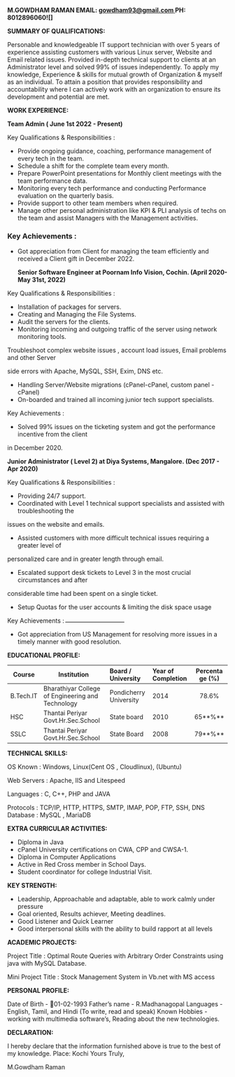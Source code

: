 ﻿**M.GOWDHAM RAMAN 
EMAIL: [gowdham93@gmail.com ](mailto:gowdham93@gmail.com)
PH: 8012896060![]**

**SUMMARY OF QUALIFICATIONS:**

Personable and knowledgeable IT support technician with over 5 years of experience assisting customers with various Linux server, Website and Email related issues. Provided in-depth technical support to clients at an Administrator level and solved 99% of issues independently. To apply my knowledge, Experience & skills for mutual growth of Organization & myself as an individual. To attain a position that provides responsibility and accountability where I can actively work with an organization to ensure its development and potential are met.

**WORK EXPERIENCE:**

**Team Admin ( June 1st 2022 - Present)**

Key Qualifications & Responsibilities :

- Provide ongoing guidance, coaching, performance management of every tech in the team.
- Schedule a shift for the complete team every month.
- Prepare PowerPoint presentations for Monthly client meetings with the team performance data.
- Monitoring every tech performance and conducting Performance evaluation on the quarterly basis.
- Provide support to other team members when required.
- Manage other personal administration like KPI & PLI analysis of techs on the team and assist Managers with the Management activities.

### Key Achievements :

- Got appreciation from Client for managing the team efficiently and received a Client gift in December 2022.

  **Senior Software Engineer at Poornam Info Vision, Cochin. (April 2020- May 31st, 2022)**

Key Qualifications & Responsibilities :

- Installation of packages for servers.
- Creating and Managing the File Systems.
- Audit the servers for the clients.
- Monitoring incoming and outgoing traffic of the server using network monitoring tools.

Troubleshoot complex website issues , account load issues, Email problems and other Server

side errors with Apache, MySQL, SSH, Exim, DNS etc.

- Handling Server/Website migrations (cPanel-cPanel, custom panel - cPanel)
- On-boarded and trained all incoming junior tech support specialists.

Key Achievements :

- Solved 99% issues on the ticketing system and got the performance incentive from the client

in December 2020.

**Junior Administrator ( Level 2) at Diya Systems, Mangalore. (Dec 2017 - Apr 2020)**

Key Qualifications & Responsibilities :

- Providing 24/7 support.
- Coordinated with Level 1 technical support specialists and assisted with troubleshooting the

issues on the website and emails.

- Assisted customers with more difficult technical issues requiring a greater level of

personalized care and in greater length through email.

- Escalated support desk tickets to Level 3 in the most crucial circumstances and after

considerable time had been spent on a single ticket.

- Setup Quotas for the user accounts & limiting the disk space usage

Key Achievements :![](Aspose.Words.6ef6ec5b-bf0a-472d-8df7-5be8e5e3e9cd.003.png)

- Got appreciation from US Management for resolving more issues in a timely manner with good resolution.

**EDUCATIONAL PROFILE:**



|**Course**|**Institution**|**Board / University**|**Year of Completion**|**Percenta ge (%)**|
| - | - | :- | :- | :-: |
|B.Tech.IT|Bharathiyar College of Engineering and Technology|Pondicherry University|2014|78\.6%|
|HSC|Thantai Periyar Govt.Hr.Sec.School|State board|2010|65**%**|
|SSLC|Thantai Periyar Govt.Hr.Sec.School|State Board|2008|79**%**|

**TECHNICAL SKILLS:**

OS Known : Windows, Linux(Cent OS , Cloudlinux), (Ubuntu)

Web Servers : Apache, IIS and Litespeed

Languages : C, C++, PHP and JAVA

Protocols : TCP/IP, HTTP, HTTPS, SMTP, IMAP, POP, FTP, SSH, DNS Database : MySQL , MariaDB

**EXTRA CURRICULAR ACTIVITIES:**

- Diploma in Java
- cPanel University certifications on CWA, CPP and CWSA-1.
- Diploma in Computer Applications
- Active in Red Cross member in School Days.
- Student coordinator for college Industrial Visit.

**KEY STRENGTH:**

- Leadership, Approachable and adaptable, able to work calmly under pressure
- Goal oriented, Results achiever, Meeting deadlines.
- Good Listener and Quick Learner
- Good interpersonal skills with the ability to build rapport at all levels

**ACADEMIC PROJECTS:**

Project Title : Optimal Route Queries with Arbitrary Order Constraints using java with MySQL Database.

Mini Project Title : Stock Management System in Vb.net with MS access

**PERSONAL PROFILE:**

Date of Birth - 01-02-1993
Father’s name - R.Madhanagopal
Languages - English, Tamil, and Hindi (To write, read and speak)
Known Hobbies - working with multimedia software’s, Reading about the new technologies.


**DECLARATION:**

I hereby declare that the information furnished above is true to the best of my knowledge. Place: Kochi Yours Truly,

M.Gowdham Raman
